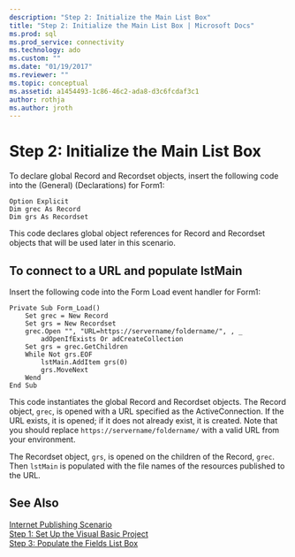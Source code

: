 ```yaml
---
description: "Step 2: Initialize the Main List Box"
title: "Step 2: Initialize the Main List Box | Microsoft Docs"
ms.prod: sql
ms.prod_service: connectivity
ms.technology: ado
ms.custom: ""
ms.date: "01/19/2017"
ms.reviewer: ""
ms.topic: conceptual
ms.assetid: a1454493-1c86-46c2-ada8-d3c6fcdaf3c1
author: rothja
ms.author: jroth
---
```

# Step 2: Initialize the Main List Box
To declare global Record and Recordset objects, insert the following code into the (General) (Declarations) for Form1:  
  
```  
Option Explicit  
Dim grec As Record  
Dim grs As Recordset  
```  
  
 This code declares global object references for Record and Recordset objects that will be used later in this scenario.  
  
## To connect to a URL and populate lstMain  
 Insert the following code into the Form Load event handler for Form1:  
  
```  
Private Sub Form_Load()  
    Set grec = New Record  
    Set grs = New Recordset  
    grec.Open "", "URL=https://servername/foldername/", , _  
        adOpenIfExists Or adCreateCollection  
    Set grs = grec.GetChildren  
    While Not grs.EOF  
        lstMain.AddItem grs(0)  
        grs.MoveNext  
    Wend  
End Sub  
```  
  
 This code instantiates the global Record and Recordset objects. The Record object, `grec`, is opened with a URL specified as the ActiveConnection. If the URL exists, it is opened; if it does not already exist, it is created. Note that you should replace `https://servername/foldername/` with a valid URL from your environment.  
  
 The Recordset object, `grs`, is opened on the children of the Record, `grec`. Then `lstMain` is populated with the file names of the resources published to the URL.  
  
## See Also  
 [Internet Publishing Scenario](../../../ado/guide/data/internet-publishing-scenario.md)   
 [Step 1: Set Up the Visual Basic Project](../../../ado/guide/data/step-1-set-up-the-visual-basic-project.md)   
 [Step 3: Populate the Fields List Box](../../../ado/guide/data/step-3-populate-the-fields-list-box.md)
